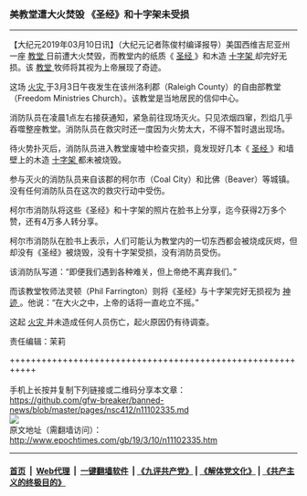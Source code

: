 ### 美教堂遭大火焚毁 《圣经》和十字架未受损
------------------------

<p>
 【大纪元2019年03月10日讯】（大纪元记者陈俊村编译报导）美国西维吉尼亚州一座
 <a href="http://www.epochtimes.com/gb/tag/%E6%95%99%E5%A0%82.html">
  教堂
 </a>
 日前遭大火焚毁，而教堂内的纸质《
 <a href="http://www.epochtimes.com/gb/tag/%E5%9C%A3%E7%BB%8F.html">
  圣经
 </a>
 》和木造
 <a href="http://www.epochtimes.com/gb/tag/%E5%8D%81%E5%AD%97%E6%9E%B6.html">
  十字架
 </a>
 却完好无损。该
 <a href="http://www.epochtimes.com/gb/tag/%E6%95%99%E5%A0%82.html">
  教堂
 </a>
 牧师将其视为上帝展现了奇迹。
</p>
<p>
 这场
 <a href="http://www.epochtimes.com/gb/tag/%E7%81%AB%E7%81%BE.html">
  火灾
 </a>
 于3月3日午夜发生在该州洛利郡（Raleigh County）的自由部教堂（Freedom Ministries Church）。该教堂是当地居民的信仰中心。
</p>
<p>
 消防队员在凌晨1点左右接获通知，紧急前往现场灭火。只见浓烟四窜，烈焰几乎吞噬整座教堂。消防队员在救灾时还一度因为火势太大，不得不暂时退出现场。
</p>
<p>
 待火势扑灭后，消防队员进入教堂废墟中检查灾损，竟发现好几本《
 <a href="http://www.epochtimes.com/gb/tag/%E5%9C%A3%E7%BB%8F.html">
  圣经
 </a>
 》和墙壁上的木造
 <a href="http://www.epochtimes.com/gb/tag/%E5%8D%81%E5%AD%97%E6%9E%B6.html">
  十字架
 </a>
 都未被烧毁。
</p>
<p>
 参与灭火的消防队员来自该郡的柯尔市（Coal City）和比佛（Beaver）等城镇。没有任何消防队员在这次的救灾行动中受伤。
</p>
<p>
 柯尔市消防队将这些《圣经》和十字架的照片在脸书上分享，迄今获得2万多个赞，还有4万多人转分享。
</p>
<p>
</p>
<p>
 柯尔市消防队在脸书上表示，人们可能认为教堂内的一切东西都会被烧成灰烬，但却没有《圣经》被烧毁，没有十字架受损，没有消防员受伤。
</p>
<p>
 该消防队写道：“即便我们遇到各种难关，但上帝绝不离弃我们。”
</p>
<p>
 而该教堂牧师法灵顿（Phil Farrington）则将《圣经》与十字架完好无损视为
 <a href="http://www.epochtimes.com/gb/tag/%E7%A5%9E%E8%BF%B9.html">
  神迹
 </a>
 。他说：“在大火之中，上帝的话将一直屹立不摇。”
</p>
<p>
 这起
 <a href="http://www.epochtimes.com/gb/tag/%E7%81%AB%E7%81%BE.html">
  火灾
 </a>
 并未造成任何人员伤亡，起火原因仍有待调查。
</p>
<p>
 责任编辑：茉莉
</p>

+++++++++++++++++++++++++++++++++++++++++++++++++++++++++++<br/><br/>
手机上长按并复制下列链接或二维码分享本文章：<br/>
https://github.com/gfw-breaker/banned-news/blob/master/pages/nsc412/n11102335.md <br/>
<a href='https://github.com/gfw-breaker/banned-news/blob/master/pages/nsc412/n11102335.md'><img src='https://github.com/gfw-breaker/banned-news/blob/master/pages/nsc412/n11102335.md.png'/></a> <br/>
原文地址（需翻墙访问）：http://www.epochtimes.com/gb/19/3/10/n11102335.htm


------------------------
#### [首页](https://github.com/gfw-breaker/banned-news/blob/master/README.md) &nbsp;|&nbsp; [Web代理](https://github.com/labour-camp/helloworld) &nbsp;|&nbsp; [一键翻墙软件](https://github.com/gfw-breaker/nogfw/blob/master/README.md) &nbsp;| [《九评共产党》](https://github.com/gfw-breaker/9ping.md/blob/master/README.md#九评之一评共产党是什么) | [《解体党文化》](https://github.com/gfw-breaker/jtdwh.md/blob/master/README.md) | [《共产主义的终极目的》](https://github.com/gfw-breaker/gczydzjmd.md/blob/master/README.md)

